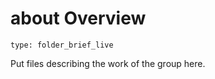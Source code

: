 # about Overview
 
```ccard
type: folder_brief_live
```
 
Put files describing the work of the group here. 